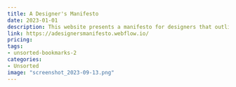 ```yaml
---
title: A Designer's Manifesto
date: 2023-01-01
description: This website presents a manifesto for designers that outlines a set of principles and values that designers should follow.
link: https://adesignersmanifesto.webflow.io/
pricing: 
tags: 
- unsorted-bookmarks-2 
categories: 
- Unsorted 
image: "screenshot_2023-09-13.png"
---
```

